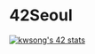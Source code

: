 # 42Seoul


[![kwsong's 42 stats](https://badge42.vercel.app/api/v2/cll7rz6su003509l5wzrncw3t/stats?cursusId=21&coalitionId=88)](https://github.com/JaeSeoKim/badge42)
